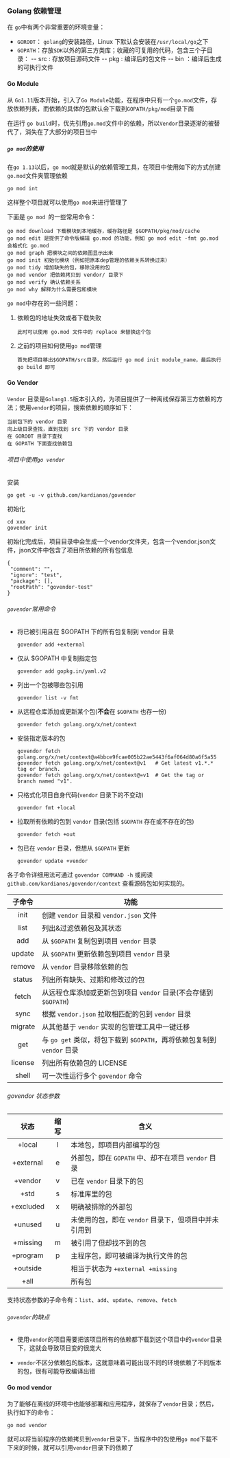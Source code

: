 ### Golang 依赖管理

在 `go`中有两个非常重要的环境变量：

- `GOROOT`： `golang`的安装路径，Linux 下默认会安装在`/usr/local/go`之下
- `GOPATH`：存放`SDK`以外的第三方类库；收藏的可复用的代码，包含三个子目录： -- src : 存放项目源码文件 -- pkg : 编译后的包文件 -- bin ：编译后生成的可执行文件

#### Go Module

从 `Go1.11`版本开始，引入了`Go Module`功能，在程序中只有一个`go.mod`文件，存放依赖列表，而依赖的具体的包默认会下载到`GOPATH/pkg/mod`目录下面

在运行 `go build`时，优先引用`go.mod`文件中的依赖，所以`Vendor`目录逐渐的被替代了，消失在了大部分的项目当中

##### `go mod`的使用

在`go 1.13`以后，`go mod`就是默认的依赖管理工具，在项目中使用如下的方式创建`go.mod`文件夹管理依赖

```
go mod int
```

这样整个项目就可以使用`go mod`来进行管理了

下面是 `go mod `的一些常用命令：

```
go mod download 下载模块到本地缓存，缓存路径是 $GOPATH/pkg/mod/cache
go mod edit 是提供了命令版编辑 go.mod 的功能，例如 go mod edit -fmt go.mod 会格式化 go.mod
go mod graph 把模块之间的依赖图显示出来
go mod init 初始化模块（例如把原本dep管理的依赖关系转换过来）
go mod tidy 增加缺失的包，移除没用的包
go mod vendor 把依赖拷贝到 vendor/ 目录下
go mod verify 确认依赖关系
go mod why 解释为什么需要包和模块
```

`go mod`中存在的一些问题：

1. 依赖包的地址失效或者下载失败

   ```
   此时可以使用 go.mod 文件中的 replace 来替换这个包
   ```

2. 之前的项目如何使用`go mod`管理

   ```
   首先把项目移出$GOPATH/src目录，然后运行 go mod init module_name，最后执行 go build 即可
   ```

#### Go Vendor

`Vendor` 目录是`Golang1.5`版本引入的，为项目提供了一种离线保存第三方依赖的方法；使用`vendor`的项目，搜索依赖的顺序如下：

```
当前包下的 vendor 目录
向上级目录查找，直到找到 src 下的 vendor 目录
在 GOROOT 目录下查找
在 GOPATH 下面查找依赖包
```

###### 项目中使用`go vendor`

安装

```
go get -u -v github.com/kardianos/govendor
```

初始化

```
cd xxx
govendor init
```

初始化完成后，项目目录中会生成一个vendor文件夹，包含一个vendor.json文件，json文件中包含了项目所依赖的所有包信息

```text
{
 "comment": "",
 "ignore": "test",
 "package": [],
 "rootPath": "govendor-test"
}
```

###### `govendor`常用命令

- 将已被引用且在 $GOPATH 下的所有包复制到 vendor 目录

  ```
  govendor add +external
  ```

- 仅从 $GOPATH 中复制指定包

  ```
  govendor add gopkg.in/yaml.v2
  ```

- 列出一个包被哪些包引用

  ```
  govendor list -v fmt
  ```

- 从远程仓库添加或更新某个包(**不会**在 `$GOPATH` 也存一份)

  ```
  govendor fetch golang.org/x/net/context
  ```

- 安装指定版本的包

  ```
  govendor fetch golang.org/x/net/context@a4bbce9fcae005b22ae5443f6af064d80a6f5a55
  govendor fetch golang.org/x/net/context@v1   # Get latest v1.*.* tag or branch.
  govendor fetch golang.org/x/net/context@=v1  # Get the tag or branch named "v1".
  ```

- 只格式化项目自身代码(`vendor` 目录下的不变动)

  ```
  govendor fmt +local
  ```

- 拉取所有依赖的包到 `vendor` 目录(包括 `$GOPATH` 存在或不存在的包)

  ```
  govendor fetch +out
  ```

- 包已在 `vendor` 目录，但想从 `$GOPATH` 更新

  ```
  govendor update +vendor
  ```

各子命令详细用法可通过 `govendor COMMAND -h` 或阅读 `github.com/kardianos/govendor/context` 查看源码包如何实现的。

| 子命令  | 功能                                                         |
| :-----: | ------------------------------------------------------------ |
|  init   | 创建 `vendor` 目录和 `vendor.json` 文件                      |
|  list   | 列出&过滤依赖包及其状态                                      |
|   add   | 从 `$GOPATH` 复制包到项目 `vendor` 目录                      |
| update  | 从 `$GOPATH` 更新依赖包到项目 `vendor` 目录                  |
| remove  | 从 `vendor` 目录移除依赖的包                                 |
| status  | 列出所有缺失、过期和修改过的包                               |
|  fetch  | 从远程仓库添加或更新包到项目 `vendor` 目录(不会存储到 `$GOPATH`) |
|  sync   | 根据 `vendor.json` 拉取相匹配的包到 `vendor` 目录            |
| migrate | 从其他基于 `vendor` 实现的包管理工具中一键迁移               |
|   get   | 与 `go get` 类似，将包下载到 `$GOPATH`，再将依赖包复制到 `vendor` 目录 |
| license | 列出所有依赖包的 LICENSE                                     |
|  shell  | 可一次性运行多个 `govendor` 命令                             |

###### govendor 状态参数

|   状态    | 缩写 | 含义                                                 |
| :-------: | :--: | ---------------------------------------------------- |
|  +local   |  l   | 本地包，即项目内部编写的包                           |
| +external |  e   | 外部包，即在 `GOPATH` 中、却不在项目 `vendor` 目录   |
|  +vendor  |  v   | 已在 `vendor` 目录下的包                             |
|   +std    |  s   | 标准库里的包                                         |
| +excluded |  x   | 明确被排除的外部包                                   |
|  +unused  |  u   | 未使用的包，即在 `vendor` 目录下，但项目中并未引用到 |
| +missing  |  m   | 被引用了但却找不到的包                               |
| +program  |  p   | 主程序包，即可被编译为执行文件的包                   |
| +outside  |      | 相当于状态为 `+external +missing`                    |
|   +all    |      | 所有包                                               |

支持状态参数的子命令有：`list`、`add`、`update`、`remove`、`fetch`

###### `govendor`的缺点

- 使用`vendor`的项目需要把该项目所有的依赖都下载到这个项目中的`vendor`目录下，这就会导致项目变的很庞大

- `vendor`不区分依赖包的版本，这就意味着可能出现不同的环境依赖了不同版本的包，很有可能导致编译出错

#### Go mod vendor

为了能够在离线的环境中也能够部署和应用程序，就保存了`vendor`目录；然后，执行如下的命令：

```
go mod vendor
```

就可以将当前程序的依赖拷贝到`vendor`目录下，当程序中的包使用`go mod`下载不下来的时候，就可以引用`vendor`目录下的依赖了
